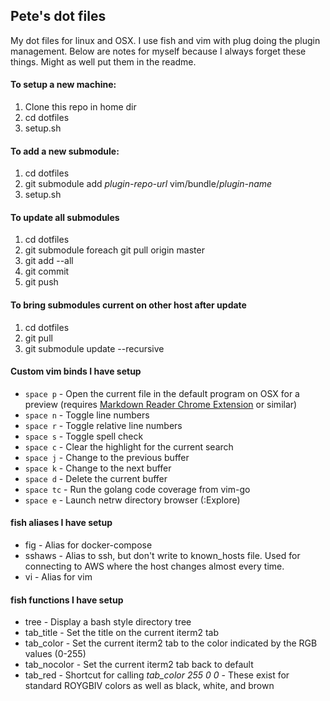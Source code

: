 ## Pete's dot files

My dot files for linux and OSX. I use fish and vim with plug doing the plugin management. Below are notes for myself
because I always forget these things. Might as well put them in the readme.

#### To setup a new machine:
1. Clone this repo in home dir
2. cd dotfiles
3. setup.sh

#### To add a new submodule:
1. cd dotfiles
2. git submodule add *plugin-repo-url* vim/bundle/*plugin-name*
3. setup.sh

#### To update all submodules
1. cd dotfiles
2. git submodule foreach git pull origin master
3. git add --all
4. git commit
5. git push

#### To bring submodules current on other host after update
1. cd dotfiles
2. git pull
3. git submodule update --recursive

#### Custom vim binds I have setup
* `space p` - Open the current file in the default program on OSX for a preview (requires [Markdown Reader Chrome Extension](https://chrome.google.com/webstore/detail/markdown-reader/gpoigdifkoadgajcincpilkjmejcaanc) or similar)
* `space n` - Toggle line numbers
* `space r` - Toggle relative line numbers
* `space s` - Toggle spell check
* `space c` - Clear the highlight for the current search
* `space j` - Change to the previous buffer
* `space k` - Change to the next buffer
* `space d` - Delete the current buffer
* `space tc` - Run the golang code coverage from vim-go
* `space e` - Launch netrw directory browser (:Explore)

#### fish aliases I have setup
* fig - Alias for docker-compose
* sshaws - Alias to ssh, but don't write to known_hosts file. Used for connecting to AWS where the host changes almost every time.
* vi - Alias for vim

#### fish functions I have setup
* tree - Display a bash style directory tree
* tab_title - Set the title on the current iterm2 tab
* tab_color <red> <green> <blue> - Set the current iterm2 tab to the color indicated by the RGB values (0-255)
* tab_nocolor - Set the current iterm2 tab back to default
* tab_red - Shortcut for calling *tab_color 255 0 0* - These exist for standard ROYGBIV colors as well as black, white, and brown 
